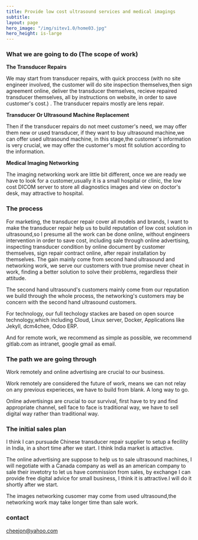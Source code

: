 ```yaml
---
title: Provide low cost ultrasound services and medical imagings
subtitle: 
layout: page
hero_image: "/img/sitev1.0/home03.jpg"
hero_height: is-large
---
```


### What we are going to do (The scope of work)

**The Transducer Repairs**

We may start from transducer repairs, with quick proccess (with no site engineer involved, the customer will do site inspection themselves,then sign agreement online, deliver the transducer themselves, recieve repaired transducer themselves, all by instructions on website, in order to save customer's cost.) . The transducer repairs mostly are lens repair.

**Transducer Or Ultrasound Machine Replacement**

Then if the transducer repairs do not meet customer's need, we may offer them new or used transducer, if they want to buy ultrasound machine,we can offer used ultrasound machine, in this stage,the customer's information is very crucial, we may offer the customer's most fit solution according to the information.

**Medical Imaging Networking**

The imaging networking work are little bit different, once we are ready we have to look for a customer,usually it is a small hospital or clinic, the low cost DICOM server to store all diagnostics images and view on doctor's desk, may attractive to hospital.

### The process

For marketing, the transducer repair cover all models and brands, I want to make the transducer repair help us to build reputation of low cost solution in ultrasound,so I presume all the work can be done online, without engineers intervention in order to save cost, including sale through online advertising, inspecting transducer condition by online document by customer themselves, sign repair contract online, after repair installation by themselves. The gain mainly come from second hand ultrasound and networking work, we serve our customers with true promise never cheat in work, finding a better solution to solve their problems, regardless their attitude.

The second hand ultrasound's customers mainly come from our reputation we build through the whole process, the networking's customers may be concern with the second hand ultrasound customers.

For technology, our full techology stackes are based on open source technology,which including Cloud, Linux server, Docker, Applications like Jekyll, dcm4chee, Odoo ERP. 

And for remote work, we recommend as simple as possible, we recommend gitlab.com as intranet, google gmail as email.

### The path we are going through

Work remotely and online advertising are crucial to our business.

Work remotely are considered the future of work, means we can not relay on any previous experieces, we have to build from blank. A long way to go.

Online advertisings are crucial to our survival, first have to try and find appropriate channel, sell face to face is traditional way, we have to sell digital way rather than traditional way.

### The initial sales plan

I think I can pursuade Chinese transducer repair supplier to setup a fecility in India, in a short time after we start. I think India market is attactive.

The online advertising are suppose to help us to sale ultrasound machines, I will negotiate with a Canada company as well as an american company to sale their invetotry to let us have commission from sales, by exchange I can provide free digital advice for small business, I think it is attractive.I will do it shortly after we start.

The images networking cusomer may come from used ultrasound,the networking work may take longer time than sale work.

### contact

cheejon@yahoo.com
